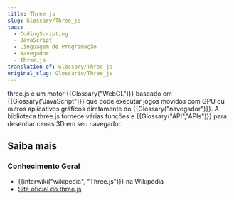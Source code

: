 ```yaml
---
title: Three js
slug: Glossary/Three_js
tags:
  - CodingScripting
  - JavaScript
  - Linguagem de Programação
  - Navegador
  - three.js
translation_of: Glossary/Three_js
original_slug: Glossario/Three_js
---
```

three.js é um motor {{Glossary("WebGL")}} baseado em {{Glossary("JavaScript")}} que pode executar jogos movidos com GPU ou outros aplicativos gráficos diretamente do {{Glossary("navegador")}}. A biblioteca three.js fornece várias funções e {{Glossary("API","APIs")}} para desenhar cenas 3D em seu navegador.

## Saiba mais

### Conhecimento Geral

- {{interwiki("wikipedia", "Three.js")}} na Wikipédia
- [Site oficial do three.js](http://threejs.org/)
